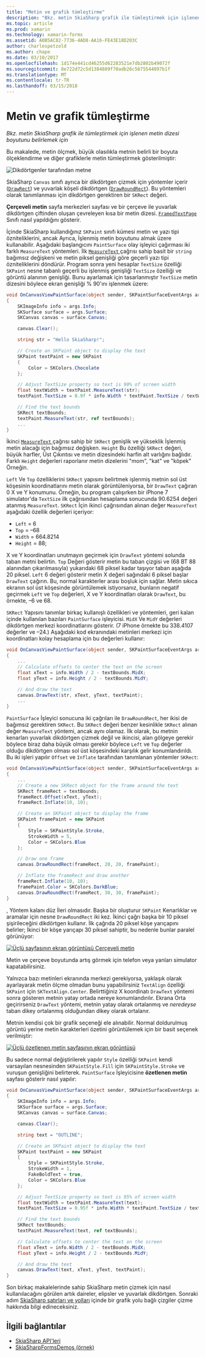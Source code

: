 ```yaml
---
title: "Metin ve grafik tümleştirme"
description: "Bkz. metin SkiaSharp grafik ile tümleştirmek için işlenen metin dizesi boyutunu belirlemek için"
ms.topic: article
ms.prod: xamarin
ms.technology: xamarin-forms
ms.assetid: A0B5AC82-7736-4AD8-AA16-FE43E18D203C
author: charlespetzold
ms.author: chape
ms.date: 03/10/2017
ms.openlocfilehash: 1d174e441cd46255d62283521e7db2802b49072f
ms.sourcegitcommit: 8e722d72c5d1384889f70adb26c5675544897b1f
ms.translationtype: MT
ms.contentlocale: tr-TR
ms.lasthandoff: 03/15/2018
---
```

# <a name="integrating-text-and-graphics"></a>Metin ve grafik tümleştirme

_Bkz. metin SkiaSharp grafik ile tümleştirmek için işlenen metin dizesi boyutunu belirlemek için_

Bu makalede, metin ölçmek, büyük olasılıkla metnin belirli bir boyuta ölçeklendirme ve diğer grafiklerle metin tümleştirmek gösterilmiştir:

![](text-images/textandgraphicsexample.png "Dikdörtgenler tarafından metne")

SkiaSharp `Canvas` sınıfı ayrıca bir dikdörtgen çizmek için yöntemler içerir ([`DrawRect`](https://developer.xamarin.com/api/member/SkiaSharp.SKCanvas.DrawRect/p/SkiaSharp.SKRect/SkiaSharp.SKPaint/)) ve yuvarlak köşeli dikdörtgen ([`DrawRoundRect`](https://developer.xamarin.com/api/member/SkiaSharp.SKCanvas.DrawRoundRect/p/SkiaSharp.SKRect/System.Single/System.Single/SkiaSharp.SKPaint/)). Bu yöntemleri olarak tanımlanması için dikdörtgen gerektiren bir `SKRect` değeri.

**Çerçeveli metin** sayfa merkezleri sayfası ve bir çerçeve ile yuvarlak dikdörtgen çiftinden oluşan çevreleyen kısa bir metin dizesi. [ `FramedTextPage` ](https://github.com/xamarin/xamarin-forms-samples/blob/master/SkiaSharpForms/SkiaSharpFormsDemos/SkiaSharpFormsDemos/SkiaSharpFormsDemos/Basics/FramedTextPage.cs) Sınıfı nasıl yapıldığını gösterir.

İçinde SkiaSharp kullandığınız `SKPaint` sınıfı kümesi metin ve yazı tipi özniteliklerini, ancak Ayrıca, İşlenmiş metin boyutunu almak üzere kullanabilir. Aşağıdaki başlangıcını `PaintSurface` olay işleyici çağırması iki farklı `MeasureText` yöntemleri. İlk [ `MeasureText` ](https://developer.xamarin.com/api/member/SkiaSharp.SKPaint.MeasureText/p/System.String/) çağrısı sahip basit bir `string` bağımsız değişkeni ve metin piksel genişliği göre geçerli yazı tipi özniteliklerini döndürür. Program sonra yeni hesaplar `TextSize` özelliği `SKPaint` nesne tabanlı geçerli bu işlenmiş genişliği `TextSize` özelliği ve görüntü alanının genişliği. Bunu ayarlamak için tasarlanmıştır `TextSize` metin dizesini böylece ekran genişliği % 90'ını işlenmek üzere:

```csharp
void OnCanvasViewPaintSurface(object sender, SKPaintSurfaceEventArgs args)
{
    SKImageInfo info = args.Info;
    SKSurface surface = args.Surface;
    SKCanvas canvas = surface.Canvas;

    canvas.Clear();

    string str = "Hello SkiaSharp!";

    // Create an SKPaint object to display the text
    SKPaint textPaint = new SKPaint
    {
        Color = SKColors.Chocolate
    };

    // Adjust TextSize property so text is 90% of screen width
    float textWidth = textPaint.MeasureText(str);
    textPaint.TextSize = 0.9f * info.Width * textPaint.TextSize / textWidth;

    // Find the text bounds
    SKRect textBounds;
    textPaint.MeasureText(str, ref textBounds);
    ...
}
```

İkinci [ `MeasureText` ](https://developer.xamarin.com/api/member/SkiaSharp.SKPaint.MeasureText/p/System.String/SkiaSharp.SKRect@/) çağrısı sahip bir `SKRect` genişlik ve yükseklik İşlenmiş metin alacağı için bağımsız değişken. `Height` Bu özelliği `SKRect` değeri, büyük harfler, Üst Çıkıntısı ve metin dizesindeki harfin alt varlığını bağlıdır. Farklı `Height` değerleri raporlanır metin dizelerini "mom", "kat" ve "köpek" Örneğin.

`Left` Ve `Top` özelliklerini `SKRect` yapısını belirtmek işlenmiş metnin sol üst köşesinin koordinatlarını metin olarak görüntüleniyorsa, bir `DrawText` çağıran 0 X ve Y konumunu. Örneğin, bu program çalışırken bir iPhone 7 simulator'da `TextSize` ilk çağrısından hesaplama sonucunda 90.6254 değeri atanmış `MeasureText`. `SKRect` İçin ikinci çağrısından alınan değer `MeasureText` aşağıdaki özellik değerleri içeriyor:

- `Left` = 6
- `Top` = &ndash;68
- `Width` = 664.8214
- `Height` = 88;

X ve Y koordinatları unutmayın geçirmek için `DrawText` yöntemi solunda taban metni belirtin. `Top` Değeri gösterir metin bu taban çizgisi ve (68 BT 88 alanından çıkarılmasıyla) yukarıdaki 68 piksel kadar taşıyor taban aşağıda 20 piksel. `Left` 6 değeri gösterir metin X değeri sağındaki 6 piksel başlar `DrawText` çağırın. Bu, normal karakterler arası boşluk için sağlar. Metin sıkıca ekranın sol üst köşesinde görüntülemek istiyorsanız, bunların negatif geçirmek `Left` ve `Top` değerleri, X ve Y koordinatları olarak `DrawText`, bu örnekte, &ndash;6 ve 68.

`SKRect` Yapısını tanımlar birkaç kullanışlı özellikleri ve yöntemleri, geri kalan içinde kullanılan bazıları `PaintSurface` işleyicisi. `MidX` Ve `MidY` değerleri dikdörtgen merkezi koordinatlarını gösterir. (7 iPhone örnekte bu 338.4107 değerler ve &ndash;24.) Aşağıdaki kod ekranındaki metinleri merkezi için koordinatları kolay hesaplama için bu değerleri kullanır:

```csharp
void OnCanvasViewPaintSurface(object sender, SKPaintSurfaceEventArgs args)
{
    ...
    // Calculate offsets to center the text on the screen
    float xText = info.Width / 2 - textBounds.MidX;
    float yText = info.Height / 2 - textBounds.MidY;

    // And draw the text
    canvas.DrawText(str, xText, yText, textPaint);
    ...
}
```

`PaintSurface` İşleyici sonucuna iki çağrıları ile `DrawRoundRect`, her ikisi de bağımsız gerektiren `SKRect`. Bu `SKRect` değeri benzer kesinlikle `SKRect` alınan değer `MeasureText` yöntemi, ancak aynı olamaz. İlk olarak, bu metnin kenarları yuvarlak dikdörtgen çizmek değil ve ikincisi, alan gölgeye gerekir böylece biraz daha büyük olması gerekir böylece `Left` ve `Top` değerler olduğu dikdörtgen olması sol üst köşesindeki karşılık gelir konumlandırıldı. Bu iki işleri yapılır `Offset` ve `Inflate` tarafından tanımlanan yöntemler `SKRect`:

```csharp
void OnCanvasViewPaintSurface(object sender, SKPaintSurfaceEventArgs args)
{
    ...
    // Create a new SKRect object for the frame around the text
    SKRect frameRect = textBounds;
    frameRect.Offset(xText, yText);
    frameRect.Inflate(10, 10);

    // Create an SKPaint object to display the frame
    SKPaint framePaint = new SKPaint
    {
        Style = SKPaintStyle.Stroke,
        StrokeWidth = 5,
        Color = SKColors.Blue
    };

    // Draw one frame
    canvas.DrawRoundRect(frameRect, 20, 20, framePaint);

    // Inflate the frameRect and draw another
    frameRect.Inflate(10, 10);
    framePaint.Color = SKColors.DarkBlue;
    canvas.DrawRoundRect(frameRect, 30, 30, framePaint);
}
```

, Yöntem kalanı düz İleri olmasıdır. Başka bir oluşturur `SKPaint` Kenarlıklar ve aramalar için nesne `DrawRoundRect` iki kez. İkinci çağrı başka bir 10 piksel şişirileceğini dikdörtgen kullanır. İlk çağrıda 20 piksel köşe yarıçapını belirler; İkinci bir köşe yarıçapı 30 piksel sahiptir, bu nedenle bunlar paralel görünüyor:

 [![](text-images/framedtext-small.png "Üçlü sayfasının ekran görüntüsü Çerçeveli metin")](text-images/framedtext-large.png#lightbox "Üçlü sayfasının ekran görüntüsü Çerçeveli metin")

Metin ve çerçeve boyutunda artış görmek için telefon veya yanları simulator kapatabilirsiniz.

Yalnızca bazı metinleri ekranında merkezi gerekiyorsa, yaklaşık olarak ayarlayarak metin ölçme olmadan bunu yapabilirsiniz `TextAlign` özelliği `SKPaint` için `SKTextAlign.Center`. Belirttiğiniz X koordinatı `DrawText` yöntemi sonra gösteren metnin yatay ortada nereye konumlandırılır. Ekrana Orta geçirirseniz `DrawText` yöntemi, metnin yatay olarak ortalanmış ve *neredeyse* taban dikey ortalanmış olduğundan dikey olarak ortalanır.

Metnin kendisi çok bir grafik seçeneği ele alınabilir. Normal doldurulmuş görüntü yerine metin karakterleri özetini görüntülemek için bir basit seçenek verilmiştir:

[![](text-images/outlinedtext-small.png "Üçlü özetlenen metin sayfasının ekran görüntüsü")](text-images/outlinedtext-large.png#lightbox "üç ana hatlarıyla metin sayfasının ekran görüntüsü")

Bu sadece normal değiştirilerek yapılır `Style` özelliği `SKPaint` kendi varsayılan nesnesinden `SKPaintStyle.Fill` için `SKPaintStyle.Stroke` ve vuruşun genişliğini belirterek. `PaintSurface` İşleyicisine **özetlenen metin** sayfası gösterir nasıl yapılır:

```csharp
void OnCanvasViewPaintSurface(object sender, SKPaintSurfaceEventArgs args)
{
    SKImageInfo info = args.Info;
    SKSurface surface = args.Surface;
    SKCanvas canvas = surface.Canvas;

    canvas.Clear();

    string text = "OUTLINE";

    // Create an SKPaint object to display the text
    SKPaint textPaint = new SKPaint
    {
        Style = SKPaintStyle.Stroke,
        StrokeWidth = 1,
        FakeBoldText = true,
        Color = SKColors.Blue
    };

    // Adjust TextSize property so text is 95% of screen width
    float textWidth = textPaint.MeasureText(text);
    textPaint.TextSize = 0.95f * info.Width * textPaint.TextSize / textWidth;

    // Find the text bounds
    SKRect textBounds;
    textPaint.MeasureText(text, ref textBounds);

    // Calculate offsets to center the text on the screen
    float xText = info.Width / 2 - textBounds.MidX;
    float yText = info.Height / 2 - textBounds.MidY;

    // And draw the text
    canvas.DrawText(text, xText, yText, textPaint);
}
```

 Son birkaç makalelerinde sahip SkiaSharp metin çizmek için nasıl kullanılacağını görülen artık daireler, elipsler ve yuvarlak dikdörtgen. Sonraki adım [SkiaSharp satırları ve yolları](~/xamarin-forms/user-interface/graphics/skiasharp/paths/paths.md) içinde bir grafik yolu bağlı çizgiler çizme hakkında bilgi edineceksiniz.


## <a name="related-links"></a>İlgili bağlantılar

- [SkiaSharp API'leri](https://developer.xamarin.com/api/root/SkiaSharp/)
- [SkiaSharpFormsDemos (örnek)](https://developer.xamarin.com/samples/xamarin-forms/SkiaSharpForms/SkiaSharpFormsDemos/)

